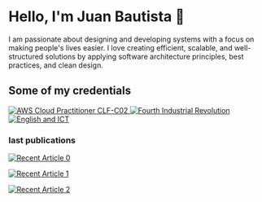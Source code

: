 # Hello, I'm Juan Bautista 👋

I am passionate about designing and developing systems with a focus on making people's lives easier. I love creating efficient, scalable, and well-structured solutions by applying software architecture principles, best practices, and clean design.

## Some of my credentials

<div align="left">

<a href="https://www.credly.com/badges/58d70a93-bf65-487b-a789-c0f6621077a6/public_url">
  <img src="https://images.credly.com/size/100x100/images/00634f82-b07f-4bbd-a6bb-53de397fc3a6/image.png" alt="AWS Cloud Practitioner CLF-C02">
</a>
<a href="https://www.credly.com/badges/82f0c483-ab70-412a-9fe8-a44d6826f95e/public_url">
  <img src="https://images.credly.com/size/100x100/images/7b232f6d-9243-49ff-846f-eb9cb5208e98/Cuarta_Revolucion_industrial.png" alt="Fourth Industrial Revolution">
</a>
<a href="https://www.credly.com/badges/c6139024-7bbc-4183-8933-ef6a2e122712/public_url">
  <img src="https://images.credly.com/size/100x100/images/e6029208-54bd-4ae3-8859-c8082624f475/Editable-Insignias-Ingles-Tic.png" alt="English and ICT">
</a>
</div>

### last publications
<a target="_blank" href="https://github-readme-medium-recent-article.vercel.app/medium/@juanbautista0/0"><img src="https://github-readme-medium-recent-article.vercel.app/medium/@juanbautista0/0" alt="Recent Article 0"> 

<a target="_blank" href="https://github-readme-medium-recent-article.vercel.app/medium/@juanbautista0/1"><img src="https://github-readme-medium-recent-article.vercel.app/medium/@juanbautista0/1" alt="Recent Article 1"> 

<a target="_blank" href="https://github-readme-medium-recent-article.vercel.app/medium/@juanbautista0/2"><img src="https://github-readme-medium-recent-article.vercel.app/medium/@juanbautista0/2" alt="Recent Article 2"> 
